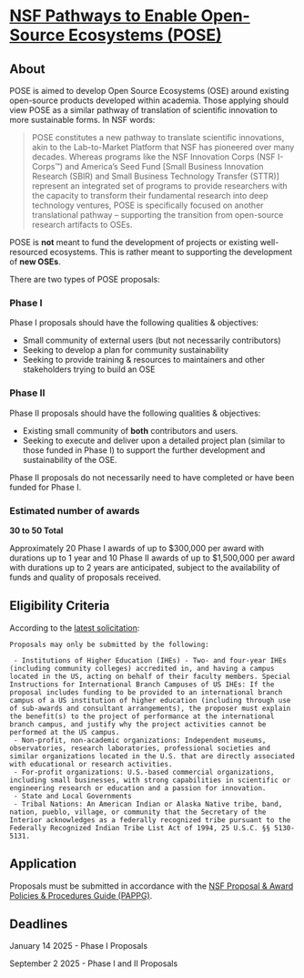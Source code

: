 # [NSF Pathways to Enable Open-Source Ecosystems (POSE)](https://new.nsf.gov/funding/opportunities/pose-pathways-enable-open-source-ecosystems)

## About

POSE is aimed to develop Open Source Ecosystems (OSE) around existing open-source products developed within academia. Those applying should view POSE as a similar pathway of translation of scientific innovation to more sustainable forms. In NSF words:

> POSE constitutes a new pathway to translate scientific innovations, akin to the Lab-to-Market Platform that NSF has pioneered over many decades. Whereas programs like the NSF Innovation Corps (NSF I-Corps™) and America’s Seed Fund [Small Business Innovation Research (SBIR) and Small Business Technology Transfer (STTR)] represent an integrated set of programs to provide researchers with the capacity to transform their fundamental research into deep technology ventures, POSE is specifically focused on another translational pathway – supporting the transition from open-source research artifacts to OSEs.

POSE is **not** meant to fund the development of projects or existing well-resourced ecosystems. This is rather meant to supporting the development of **new OSEs**.

There are two types of POSE proposals:

### Phase I

Phase I proposals should have the following qualities & objectives:

 - Small community of external users (but not necessarily contributors)
 - Seeking to develop a plan for community sustainability
 - Seeking to provide training & resources to maintainers and other stakeholders trying to build an OSE


### Phase II

Phase II proposals should have the following qualities & objectives:

 - Existing small community of **both** contributors and users.
 - Seeking to execute and deliver upon a detailed project plan (similar to those funded in Phase I) to support the further development and sustainability of the OSE.

Phase II proposals do not necessarily need to have completed or have been funded for Phase I.

### Estimated number of awards

**30 to 50 Total**

Approximately 20 Phase I awards of up to $300,000 per award with durations up to 1 year and 10 Phase II awards of up to $1,500,000 per award with durations up to 2 years are anticipated, subject to the availability of funds and quality of proposals received.


## Eligibility Criteria

According to the [latest solicitation](https://new.nsf.gov/funding/opportunities/pose-pathways-enable-open-source-ecosystems/nsf24-606/solicitation#elig):

    Proposals may only be submitted by the following:

     - Institutions of Higher Education (IHEs) - Two- and four-year IHEs (including community colleges) accredited in, and having a campus located in the US, acting on behalf of their faculty members. Special Instructions for International Branch Campuses of US IHEs: If the proposal includes funding to be provided to an international branch campus of a US institution of higher education (including through use of sub-awards and consultant arrangements), the proposer must explain the benefit(s) to the project of performance at the international branch campus, and justify why the project activities cannot be performed at the US campus.
     - Non-profit, non-academic organizations: Independent museums, observatories, research laboratories, professional societies and similar organizations located in the U.S. that are directly associated with educational or research activities.
     - For-profit organizations: U.S.-based commercial organizations, including small businesses, with strong capabilities in scientific or engineering research or education and a passion for innovation.
     - State and Local Governments
     - Tribal Nations: An American Indian or Alaska Native tribe, band, nation, pueblo, village, or community that the Secretary of the Interior acknowledges as a federally recognized tribe pursuant to the Federally Recognized Indian Tribe List Act of 1994, 25 U.S.C. §§ 5130-5131.

## Application

Proposals must be submitted in accordance with the [NSF Proposal & Award Policies & Procedures Guide (PAPPG)](https://new.nsf.gov/policies/pappg).

## Deadlines

January 14 2025 - Phase I Proposals

September 2 2025 - Phase I and II Proposals
